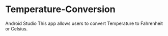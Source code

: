 # Temperature-Conversion

Android Studio
This app allows users to convert Temperature to Fahrenheit or Celsius. 
